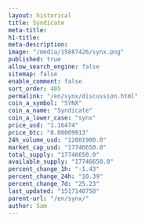 ```yaml
---
layout: historical
title: Syndicate
meta-title: 
h1-title: 
meta-description: 
image: "/media/15887426/synx.png"
published: true
allow_search_engine: false
sitemap: false
enable_comment: false
sort_order: 405
permalink: "/en/synx/discussion.html"
coin_a_symbol: "SYNX"
coin_a_name: "Syndicate"
coin_a_lower_case: "synx"
price_usd: "1.16474"
price_btc: "0.00009913"
24h_volume_usd: "12081900.0"
market_cap_usd: "17746650.0"
total_supply: "17746650.0"
available_supply: "17746650.0"
percent_change_1h: "-1.43"
percent_change_24h: "10.39"
percent_change_7d: "25.23"
last_updated: "1517140750"
parent-url: "/en/synx/"
author: Sam
---
```


